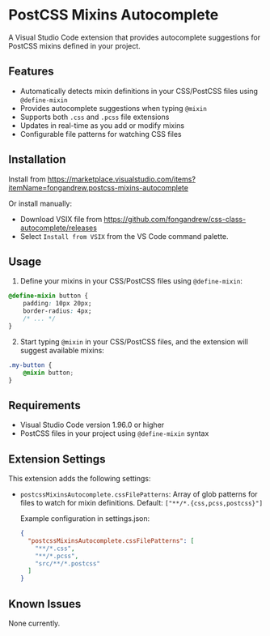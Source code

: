 # PostCSS Mixins Autocomplete

A Visual Studio Code extension that provides autocomplete suggestions for PostCSS mixins defined in your project.

## Features

- Automatically detects mixin definitions in your CSS/PostCSS files using `@define-mixin`
- Provides autocomplete suggestions when typing `@mixin`
- Supports both `.css` and `.pcss` file extensions
- Updates in real-time as you add or modify mixins
- Configurable file patterns for watching CSS files

## Installation

Install from https://marketplace.visualstudio.com/items?itemName=fongandrew.postcss-mixins-autocomplete

Or install manually:

- Download VSIX file from https://github.com/fongandrew/css-class-autocomplete/releases
- Select `Install from VSIX` from the VS Code command palette.

## Usage

1. Define your mixins in your CSS/PostCSS files using `@define-mixin`:

```css
@define-mixin button {
    padding: 10px 20px;
    border-radius: 4px;
    /* ... */
}
```

2. Start typing `@mixin` in your CSS/PostCSS files, and the extension will suggest available mixins:

```css
.my-button {
    @mixin button;
}
```

## Requirements

- Visual Studio Code version 1.96.0 or higher
- PostCSS files in your project using `@define-mixin` syntax

## Extension Settings

This extension adds the following settings:

* `postcssMixinsAutocomplete.cssFilePatterns`: Array of glob patterns for files to watch for mixin definitions.
  Default: `["**/*.{css,pcss,postcss}"]`

  Example configuration in settings.json:
  ```json
  {
    "postcssMixinsAutocomplete.cssFilePatterns": [
      "**/*.css",
      "**/*.pcss",
      "src/**/*.postcss"
    ]
  }
  ```

## Known Issues

None currently.
